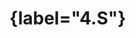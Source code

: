
# {label="&#52;.S"}

<!--
This file produces no output in the compiled document,
It just labels every cross-reference that appears after it as "supplementary",
i.e. "Fig. S1" instead of "Fig. 5".
Technically this is a new chapter with no name but a custom pandoc-crossref label.
-->

